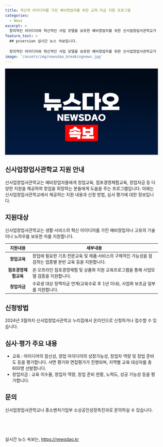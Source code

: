 ```yaml
---
title: 혁신적 아이디어를 가진 예비창업자를 위한 교육·자금 지원 프로그램
categories:
  - News
excerpt: >
  창의적인 아이디어와 혁신적인 사업 모델을 보유한 예비창업자를 위한 신사업창업사관학교가 오픈했습니다. 교육, 점포경영체험, 창업자금 등 다양한 지원 내용을 제공하며, 2024년 3월까지 지원 신청을 받습니다. 심사 기준은 아이디어의 참신성, 성장 가능성, 창업자 역량 등으로 이뤄지며, 신청과 관련한 자세한 사항은 중소기업 통합 콜센터 및 중소벤처기업부 소상공인성장촉진과에 문의할 수 있습니다.
feature_text: >
  ## pcversion 실시간 뉴스 속보입니다.

  창의적인 아이디어와 혁신적인 사업 모델을 보유한 예비창업자를 위한 신사업창업사관학교가 오픈했습니다. 교육, 점포경영체험, 창업자금 등 다양한 지원 내용을 제공하며, 2024년 3월까지 지원 신청을 받습니다. 심사 기준은 아이디어의 참신성, 성장 가능성, 창업자 역량 등으로 이뤄지며, 신청과 관련한 자세한 사항은 중소기업 통합 콜센터 및 중소벤처기업부 소상공인성장촉진과에 문의할 수 있습니다.
image: '/assets/img/newsdao_breakingnews.jpg'
---
```


<p><img src="/assets/img/newsdao_breakingnews.jpg" alt="pcversion 속보" /></p>

<h2 data-ke-size="size26">신사업창업사관학교 지원 안내</h2>

<p data-ke-size="size16">신사업창업사관학교는 예비창업자들에게 창업교육, 점포경영체험교육, 창업자금 등 다양한 지원을 제공하여 창업을 희망하는 분들에게 도움을 주는 프로그램입니다. 아래는 신사업창업사관학교에서 제공하는 지원 내용과 신청 방법, 심사 평가에 대한 정보입니다.</p>

<h2 data-ke-size="size24">지원대상</h2>

<p data-ke-size="size16">신사업창업사관학교는 생활·서비스의 혁신 아이디어를 가진 예비창업자나 고유의 기술이나 노하우를 보유한 자를 지원합니다.</p>

<table>
    <thead>
        <tr>
            <th>지원내용</th>
            <th>세부내용</th>
        </tr>
    </thead>
    <tbody>
        <tr>
            <td style="text-align: center; height: 17px;"><b>창업교육</b></td>
            <td>창업에 필요한 기초·전문교육 및 제품·서비스의 구체적인 가능성을 점검하는 업종별 분반 교육 등을 지원합니다.</td>
        </tr>
        <tr>
            <td style="text-align: center; height: 17px;"><b>점포경영체험교육</b></td>
            <td>온·오프라인 점포경영체험 및 상품화 지원 교육프로그램을 통해 사업모델 검증을 지원합니다.</td>
        </tr>
        <tr>
            <td style="text-align: center; height: 17px;"><b>창업자금</b></td>
            <td>수료생 대상 정책자금 연계(교육수료 후 1년 이내), 사업화 보조금 일부를 지원합니다.</td>
        </tr>
    </tbody>
</table>

<h2 data-ke-size="size24">신청방법</h2>

<p data-ke-size="size16">2024년 3월까지 신사업창업사관학교 누리집에서 온라인으로 신청하거나 접수할 수 있습니다.</p>

<h2 data-ke-size="size24">심사·평가 주요 내용</h2>

<ul>
    <li>교육 : 아이디어의 참신성, 창업 아이디어의 성장가능성, 창업자 역량 및 창업 준비도 등을 평가합니다. 서면 평가와 면접평가가 진행되며, 지역별 교육 대상자를 총 600명 선발합니다.</li>
    <li>창업자금 : 교육 이수율, 창업자 역량, 창업 준비 현황, 노력도, 성공 가능성 등을 평가합니다.</li>
</ul>

<h2 data-ke-size="size24">문의</h2>

<p data-ke-size="size16">신사업창업사관학교나 중소벤처기업부 소상공인성장촉진과로 문의하실 수 있습니다.</p>

<p data-ke-size="size16">&nbsp;</p>

<p data-ke-size="size16">&nbsp;</p>
실시간 뉴스 속보는, <a href="https://newsdao.kr" rel="dofollow">https://newsdao.kr</a>


